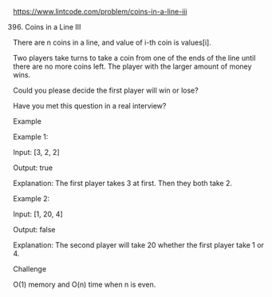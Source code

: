 https://www.lintcode.com/problem/coins-in-a-line-iii

396. Coins in a Line III

There are n coins in a line, and value of i-th coin is values[i].

Two players take turns to take a coin from one of the ends of the line until there are no more coins left. The player with the larger amount of money wins.

Could you please decide the first player will win or lose?

Have you met this question in a real interview?  

Example

Example 1:

Input: [3, 2, 2]

Output: true

Explanation: The first player takes 3 at first. Then they both take 2.

Example 2:

Input: [1, 20, 4]

Output: false

Explanation: The second player will take 20 whether the first player take 1 or 4.

Challenge

O(1) memory and O(n) time when n is even.

